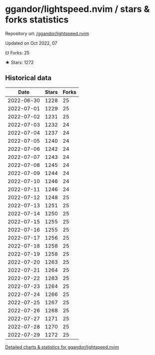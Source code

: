 # ggandor/lightspeed.nvim / stars & forks statistics

Repository url: [/ggandor/lightspeed.nvim](https://github.com/ggandor/lightspeed.nvim)

Updated on Oct 2022, 07

☋ Forks: 25

★ Stars: 1272

## Historical data
| Date | Stars | Forks |
|------|-------|-------|
| 2022-06-30 | 1228 | 25 | 
| 2022-07-01 | 1229 | 25 | 
| 2022-07-02 | 1231 | 25 | 
| 2022-07-03 | 1232 | 24 | 
| 2022-07-04 | 1237 | 24 | 
| 2022-07-05 | 1240 | 24 | 
| 2022-07-06 | 1242 | 24 | 
| 2022-07-07 | 1243 | 24 | 
| 2022-07-08 | 1245 | 24 | 
| 2022-07-09 | 1244 | 24 | 
| 2022-07-10 | 1246 | 24 | 
| 2022-07-11 | 1246 | 24 | 
| 2022-07-12 | 1248 | 25 | 
| 2022-07-13 | 1251 | 25 | 
| 2022-07-14 | 1250 | 25 | 
| 2022-07-15 | 1255 | 25 | 
| 2022-07-16 | 1255 | 25 | 
| 2022-07-17 | 1256 | 25 | 
| 2022-07-18 | 1258 | 25 | 
| 2022-07-19 | 1258 | 25 | 
| 2022-07-20 | 1263 | 25 | 
| 2022-07-21 | 1264 | 25 | 
| 2022-07-22 | 1263 | 25 | 
| 2022-07-23 | 1264 | 25 | 
| 2022-07-24 | 1266 | 25 | 
| 2022-07-25 | 1267 | 25 | 
| 2022-07-26 | 1268 | 25 | 
| 2022-07-27 | 1271 | 25 | 
| 2022-07-28 | 1270 | 25 | 
| 2022-07-29 | 1272 | 25 | 


[Detailed charts & statistics for ggandor/lightspeed.nvim](https://reviewgithub.com/rep/ggandor/lightspeed.nvim)

